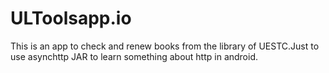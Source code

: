 # ULToolsapp.io
This is an app to check and renew books from the library of UESTC.Just to use asynchttp JAR to learn something about http in android.
